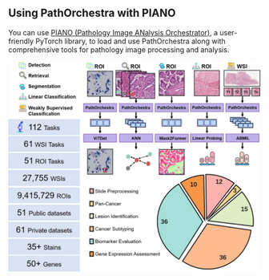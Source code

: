 ## Using PathOrchestra with PIANO
You can use [PIANO (Pathology Image ANalysis Orchestrator)](https://github.com/WonderLandxD/PIANO/tree/preview), a user-friendly PyTorch library, to load and use PathOrchestra along with comprehensive tools for pathology image processing and analysis.



<div align="center">
    <img src="../figures/DownsteamStatics.jpg" width="600" alt="PIANO and PathOrchestra"/>
</div>

